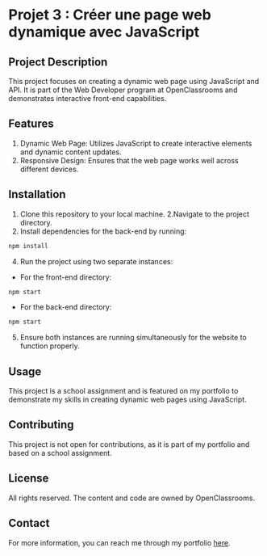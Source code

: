 # Projet 3 : Créer une page web dynamique avec JavaScript
## Project Description
This project focuses on creating a dynamic web page using JavaScript and API. It is part of the Web Developer program at OpenClassrooms and demonstrates interactive front-end capabilities.

## Features
1. Dynamic Web Page: Utilizes JavaScript to create interactive elements and dynamic content updates.
2. Responsive Design: Ensures that the web page works well across different devices.

## Installation
1. Clone this repository to your local machine.
2.Navigate to the project directory.
3. Install dependencies for the back-end by running:
  ```bash
  npm install
  ```
4. Run the project using two separate instances:
  * For the front-end directory:
  ```bash
  npm start
  ```
  * For the back-end directory:
  ```bash
  npm start
  ```
5. Ensure both instances are running simultaneously for the website to function properly.

## Usage
This project is a school assignment and is featured on my portfolio to demonstrate my skills in creating dynamic web pages using JavaScript.

## Contributing
This project is not open for contributions, as it is part of my portfolio and based on a school assignment.

## License
All rights reserved. The content and code are owned by OpenClassrooms.

## Contact
For more information, you can reach me through my portfolio [here](https://roxane-myportefolio.netlify.app/).
